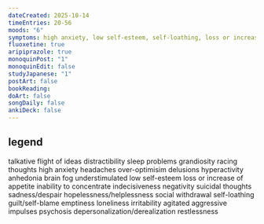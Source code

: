 ```yaml
---
dateCreated: 2025-10-14
timeEntries: 20-56
moods: "6"
symptoms: high anxiety, low self-esteem, self-loathing, loss or increase of appetite
fluoxetine: true
aripiprazole: true
monoquinPost: "1"
monoquinEdit: false
studyJapanese: "1"
postArt: false
bookReading:
doArt: false
songDaily: false
ankiDeck: false
---
```

## legend
talkative
flight of ideas
distractibility
sleep problems
grandiosity
racing thoughts
high anxiety
headaches
over-optimisim
delusions
hyperactivity
anhedonia
brain fog
understimulated
low self-esteem
loss or increase of appetite
inability to concentrate
indecisiveness
negativity
suicidal thoughts
sadness/despair
hopelessness/helplessness
social withdrawal
self-loathing
guilt/self-blame
emptiness
loneliness
irritability
agitated
aggressive impulses
psychosis
depersonalization/derealization
restlessness
